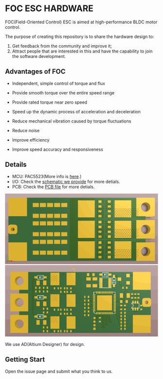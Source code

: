 # FOC ESC HARDWARE
FOC(Field-Oriented Control) ESC is aimed at high-performance BLDC motor control.

The purpose of creating this repository is to share the hardware design to:
1. Get feedback from the community and improve it;
2. Attract people that are interested in this and have the capability to join the software development.

## Advantages of FOC

- Independent, simple control of torque and flux
- Provide smooth torque over the entire speed range
- Provide rated torque near zero speed
- Speed up the dynamic process of acceleration and deceleration

- Reduce mechanical vibration caused by torque fluctuations
- Reduce noise
- Improve efficiency
- Improve speed accuracy and responsiveness

## Details

- MCU: PAC5523(More info is [here](http://active-semi.com/products/intelligent-motor-control/pac5223).)
- I/O: Check the [schematic we provide](https://github.com/AirFleetTeam/FOC_ESC-hardware/blob/master/files/FOC_ESC%20Schematic%20V1.0.pdf) for more detials.
- PCB: Check the [PCB file](https://github.com/AirFleetTeam/FOC_ESC-hardware/blob/master/files/FOC_ESC%20V1.0.PcbDoc) for more detials.

![FOC_ESC top](images/FOC_ESC%20top.png?raw=true "FOC_ESC top")
![FOC_ESC bottom](images/FOC_ESC%20bottom.png?raw=true "FOC_ESC bottom")


We use AD(Altium Designer) for design.

## Getting Start

Open the issue page and submit what you think to us.
